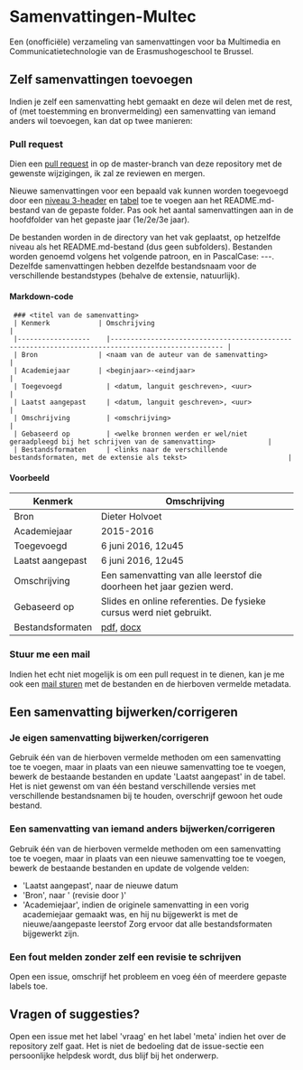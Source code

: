 # Samenvattingen-Multec
Een (onofficiële) verzameling van samenvattingen voor ba Multimedia en Communicatietechnologie van de Erasmushogeschool te Brussel.


## Zelf samenvattingen toevoegen
Indien je zelf een samenvatting hebt gemaakt en deze wil delen met de rest, of (met toestemming en bronvermelding) een samenvatting van iemand anders wil toevoegen, kan dat op twee manieren:

### Pull request
Dien een [pull request](https://help.github.com/articles/using-pull-requests/) in op de master-branch van deze repository met de gewenste wijzigingen, ik zal ze reviewen en mergen.

Nieuwe samenvattingen voor een bepaald vak kunnen worden toegevoegd door een [niveau 3-header](https://help.github.com/articles/basic-writing-and-formatting-syntax/#headings) en [tabel](https://help.github.com/articles/organizing-information-with-tables/) toe te voegen aan het README.md-bestand van de gepaste folder. Pas ook het aantal samenvattingen aan in de hoofdfolder van het gepaste jaar (1e/2e/3e jaar).

De bestanden worden in de directory van het vak geplaatst, op hetzelfde niveau als het README.md-bestand (dus geen subfolders).
Bestanden worden genoemd volgens het volgende patroon, en in PascalCase: <naam auteur>-<beginjaar academiejaar>-<eindjaar academiejaar>-<titel>.
Dezelfde samenvattingen hebben dezelfde bestandsnaam voor de verschillende bestandstypes (behalve de extensie, natuurlijk).

#### Markdown-code
```
 ### <titel van de samenvatting>
 | Kenmerk            | Omschrijving                                                                                    	|
 |------------------	|--------------------------------------------------------------------------------------------------	|
 | Bron               | <naam van de auteur van de samenvatting>                                                         	|
 | Academiejaar       | <beginjaar>-<eindjaar>                                                                           	|
 | Toegevoegd       	| <datum, languit geschreven>, <uur>                                                               	|
 | Laatst aangepast 	| <datum, languit geschreven>, <uur>                                                               	|
 | Omschrijving     	| <omschrijving>                                                                                  	|
 | Gebaseerd op     	| <welke bronnen werden er wel/niet geraadpleegd bij het schrijven van de samenvatting>            	|
 | Bestandsformaten 	| <links naar de verschillende bestandsformaten, met de extensie als tekst>                       	|
```

#### Voorbeeld

| Kenmerk           | Omschrijving                                                                                    	|
|------------------	|--------------------------------------------------------------------------------------------------	|
| Bron              | Dieter Holvoet                                                                                   	|
| Academiejaar      | 2015-2016                                                                                       	|
| Toegevoegd       	| 6 juni 2016, 12u45                                                                               	|
| Laatst aangepast 	| 6 juni 2016, 12u45                                                                               	|
| Omschrijving     	| Een samenvatting van alle leerstof die doorheen het jaar gezien werd.                            	|
| Gebaseerd op     	| Slides en online referenties. De fysieke cursus werd niet gebruikt.                              	|
| Bestandsformaten 	| [pdf](DieterHolvoet-VolledigeSamenvatting.pdf), [docx](DieterHolvoet-VolledigeSamenvatting.docx) 	|

### Stuur me een mail
Indien het echt niet mogelijk is om een pull request in te dienen, kan je me ook een [mail sturen](mailto:dieter.holvoet@gmail.com) met de bestanden en de hierboven vermelde metadata.


## Een samenvatting bijwerken/corrigeren
### Je eigen samenvatting bijwerken/corrigeren
Gebruik één van de hierboven vermelde methoden om een samenvatting toe te voegen, maar in plaats van een nieuwe samenvatting toe te voegen, bewerk de bestaande bestanden en update 'Laatst aangepast' in de tabel. Het is niet gewenst om van één bestand verschillende versies met verschillende bestandsnamen bij te houden, overschrijf gewoon het oude bestand.

### Een samenvatting van iemand anders bijwerken/corrigeren
 Gebruik één van de hierboven vermelde methoden om een samenvatting toe te voegen, maar in plaats van een nieuwe samenvatting toe te voegen, bewerk de bestaande bestanden en update de volgende velden:
 - 'Laatst aangepast', naar de nieuwe datum
 - 'Bron', naar '<orginele auteur> (revisie door <nieuwe auteur>)'
 - 'Academiejaar', indien de originele samenvatting in een vorig academiejaar gemaakt was, en hij nu bijgewerkt is met de nieuwe/aangepaste leerstof
  Zorg ervoor dat alle bestandsformaten bijgewerkt zijn.

### Een fout melden zonder zelf een revisie te schrijven
Open een issue, omschrijf het probleem en voeg één of meerdere gepaste labels toe.


## Vragen of suggesties?
Open een issue met het label 'vraag' en het label 'meta' indien het over de repository zelf gaat. Het is niet de bedoeling dat de issue-sectie een persoonlijke helpdesk wordt, dus blijf bij het onderwerp.

